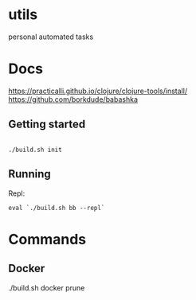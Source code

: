 # utils
personal automated tasks 

# Docs

https://practicalli.github.io/clojure/clojure-tools/install/
https://github.com/borkdude/babashka

## Getting started

```

./build.sh init

```

## Running 

Repl:

```
eval `./build.sh bb --repl`
```


# Commands

## Docker

./build.sh docker prune

